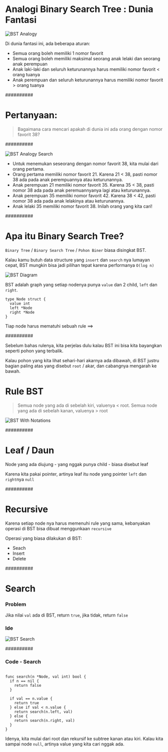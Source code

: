 # Analogi Binary Search Tree : Dunia Fantasi

![BST Analogy](bst-analogy.svg)

Di dunia fantasi ini, ada beberapa aturan:
- Semua orang boleh memiliki 1 nomor favorit
- Semua orang boleh memiliki maksimal seorang anak lelaki dan seorang anak perempuan
- Anak laki-laki dan seluruh keturunannya harus memiliki nomor favorit < orang tuanya
- Anak perempuan dan seluruh keturunannya harus memiliki nomor favorit > orang tuanya

##########

# Pertanyaan:

> Bagaimana cara mencari apakah di dunia ini  ada orang dengan nomor favorit 38?

##########

![BST Analogy Search](bst-analogy-search.svg)

- Untuk menemukan seseorang dengan nomor favorit 38, kita mulai dari orang pertama.
- Orang pertama memiliki nomor favorit 21. Karena 21 < 38, pasti nomor 38 ada pada anak perempuannya atau keturunannya.
- Anak perempuan 21 memiliki nomor favorit 35. Karena 35 < 38, pasti nomor 38 ada pada anak peremuannyanya lagi atau keturunannya.
- Anak perempuan 35 memiliki nomor favorit 42. Karena 38 < 42, pasti nomor 38 ada pada anak lelakinya atau keturunannya.
- Anak lelaki 35 memiliki nomor favorit 38. Inilah orang yang kita cari!

##########

# Apa itu Binary Search Tree?

`Binary Tree` / `Binary Search Tree` / `Pohon Biner` biasa disingkat BST.

Kalau kamu butuh data structure yang `insert` dan `search` nya lumayan cepat, BST mungkin bisa jadi pilihan tepat karena performanya `O(log n)`

![BST Diagram](bst-general.svg)

BST adalah graph yang setiap nodenya punya `value` dan 2 child, `left` dan `right`.


```
type Node struct {
  value int
  left *Node
  right *Node
}

```

Tiap node harus mematuhi sebuah rule ==>

##########

Sebelum bahas rulenya, kita perjelas dulu kalau BST ini bisa kita bayangkan seperti pohon yang terbalik.

Kalau pohon yang kita lihat sehari-hari akarnya ada dibawah, di BST justru bagian paling atas yang disebut `root` / akar, dan cabangnya mengarah ke bawah.

# Rule BST

> Semua node yang ada di sebelah kiri, valuenya < root. Semua node yang ada di sebelah kanan, valuenya > root

![BST With Notations](bst-with-notations.svg)

##########

# Leaf / Daun

Node yang ada diujung - yang nggak punya child - biasa disebut leaf

Karena kita pakai pointer, artinya leaf itu node yang pointer `left` dan `right`nya `null`

##########

# Recursive

Karena setiap node nya harus memenuhi rule yang sama, kebanyakan operasi di BST bisa dibuat menggunkaan `recursive`

Operasi yang biasa dilakukan di BST:

- Seach
- Insert
- Delete

##########

# Search

### Problem

Jika nilai `val` ada di BST, return `true`, jika tidak, return `false`

### Ide

![BST Search](bst-search.svg)

##########

### Code - Search

```

func search(n *Node, val int) bool {
  if n == nil {
    return false
  }

  if val == n.value {
    return true
  } else if val < n.value {
    return search(n.left, val)
  } else {
    return search(n.right, val)
  }
}

```

Idenya, kita mulai dari root dan rekursif ke subtree kanan atau kiri. Kalau kita sampai node `null`, artinya value yang kita cari nggak ada.









